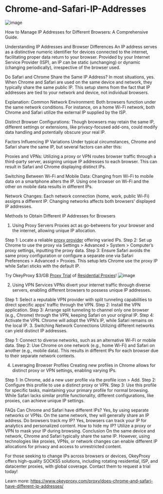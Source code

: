 # Chrome-and-Safari-IP-Addresses
![image](https://github.com/user-attachments/assets/ccb9c760-c0c3-4dc0-855e-4c52bac81e9d)

How to Manage IP Addresses for Different Browsers: A Comprehensive Guide.

Understanding IP Addresses and Browser Differences
An IP address serves as a distinctive numeric identifier for devices connected to the internet, facilitating proper data return to your browser. Provided by your Internet Service Provider (ISP), an IP can be static (unchanging) or dynamic (changing periodically), irrespective of the browser used.

Do Safari and Chrome Share the Same IP Address?
In most situations, yes. When Chrome and Safari are used on the same device and network, they typically share the same public IP. This setup stems from the fact that IP addresses are tied to your network and device, not individual browsers.

Explanation:
Common Network Environment: Both browsers function under the same network conditions. For instance, on a home Wi-Fi network, both Chrome and Safari utilize the external IP supplied by the ISP.

Distinct Browser Configurations: Though browsers may retain the same IP, different settings or extensions, like privacy-focused add-ons, could modify data handling and potentially obscure your real IP.

Factors Influencing IP Variations
Under typical circumstances, Chrome and Safari share the same IP, but several factors can alter this:

Proxies and VPNs: Utilizing a proxy or VPN routes browser traffic through a third-party server, assigning unique IP addresses to each browser. This can result in Safari and Chrome displaying distinct IPs.

Switching Between Wi-Fi and Mobile Data: Changing from Wi-Fi to mobile data on a smartphone alters the IP. Using one browser on Wi-Fi and the other on mobile data results in different IPs.

Network Changes: Each network connection (home, work, public Wi-Fi) assigns a different IP. Changing networks affects both browsers’ displayed IP addresses.

Methods to Obtain Different IP Addresses for Browsers
1. Using Proxy Servers
Proxies act as go-betweens for your browser and the internet, allowing unique IP allocation.

Step 1: Locate a reliable [proxy provider](https://www.okeyproxy.com/) offering varied IPs.
Step 2: Set up Chrome to use the proxy via Settings > Advanced > System > Computer’s proxy settings, inputting the proxy data.
Step 3: Ensure Safari avoids the same proxy configuration or configure a separate one via Safari Preferences > Advanced > Proxies.
This setup lets Chrome use the proxy IP while Safari sticks with the default IP.

Try OkeyProxy $3/GB [Proxy Trial](https://www.okeyproxy.com/register?link=post) of [Residential Proxies](https://www.okeyproxy.com/en/residential-proxies)!
![image](https://github.com/user-attachments/assets/cbf08c21-daa5-4000-8023-cdc5b31af882)

2. Using VPN Services
VPNs divert your internet traffic through diverse servers, enabling different browsers to possess unique IP addresses.

Step 1: Select a reputable VPN provider with split tunneling capabilities to direct specific apps’ traffic through the VPN.
Step 2: Install the VPN application.
Step 3: Arrange split tunneling to channel only one browser (e.g., Chrome) through the VPN, keeping Safari on your original IP.
Step 4: Activate the VPN. Chrome will adopt the VPN’s IP, while Safari remains on the local IP.
3. Switching Network Connections
Utilizing different networks can yield distinct IP addresses.

Step 1: Connect to diverse networks, such as an alternative Wi-Fi or mobile data.
Step 2: Use Chrome on one network (e.g., home Wi-Fi) and Safari on another (e.g., mobile data).
This results in different IPs for each browser due to their separate network contexts.

4. Leveraging Browser Profiles
Creating new profiles in Chrome allows for distinct proxy or VPN settings, enabling varying IPs.

Step 1: In Chrome, add a new user profile via the profile icon > Add.
Step 2: Configure this profile to use a distinct proxy or VPN.
Step 3: Use this profile for specific tasks, maintaining your primary profile for normal browsing.
While Safari lacks similar profile functionality, different configurations, like proxies, can achieve unique IP settings.

FAQs
Can Chrome and Safari have different IPs? Yes, by using separate networks or VPNs. On the same network, they will generally share an IP address.
Do browsers track my IP? Yes, browsers can track your IP for analytics and personalized content.
How to hide my IP? Utilize a proxy or VPN to mask your IP during browsing.
Conclusion
On the same device and network, Chrome and Safari typically share the same IP. However, using technologies like proxies, VPNs, or network changes can enable different IP allocations for privacy and access to unrestricted content.

For those seeking to change IPs across browsers or devices, OkeyProxy offers high-quality SOCKS5 solutions, including rotating residential, ISP, and datacenter proxies, with global coverage. Contact them to request a trial today!

Learn more: https://www.okeyproxy.com/proxy/does-chrome-and-safari-have-different-ip-addresses/
